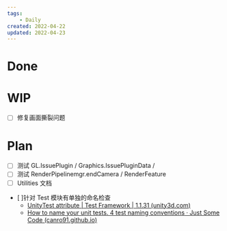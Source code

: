 ```yaml
---
tags:
    - Daily
created: 2022-04-22
updated: 2022-04-23
---
```


# Done

# WIP

- [ ] 修复画面撕裂问题

# Plan

- [ ] 测试 GL.IssuePlugin / Graphics.IssuePluginData /
- [ ] 测试 RenderPipelinemgr.endCamera / RenderFeature
- [ ] Utilities 文档
- [ ]针对 Test 模块有单独的命名检查
    - [UnityTest attribute | Test Framework | 1.1.31 (unity3d.com)](https://docs.unity3d.com/Packages/com.unity.test-framework@1.1/manual/reference-attribute-unitytest.html)
    - [How to name your unit tests. 4 test naming conventions · Just Some Code (canro91.github.io)](https://canro91.github.io/2021/04/12/UnitTestNamingConventions/)